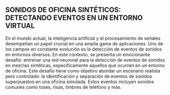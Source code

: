 ## SONIDOS DE OFICINA SINTÉTICOS: DETECTANDO EVENTOS EN UN ENTORNO VIRTUAL

En el mundo actual, la inteligencia artificial y el procesamiento de señales desempeñan un papel crucial en una amplia gama de aplicaciones. Uno de los campos en constante evolución es la detección de eventos de sonidos en entornos diversos. En este contexto, se presenta un emocionante desafı́o: entrenar una red neuronal para
la detección de eventos de sonidos en mezclas sintéticas, especı́ficamente aquellos que ocurren en un entorno de oficina.
Este desafı́o tiene como objetivo abordar un escenario realista pero controlado: la identificación y separación de eventos de sonidos superpuestos en una oficina
simulada. Estos eventos incluyen sonidos comunes como toses, risas, timbres de teléfono y más.
